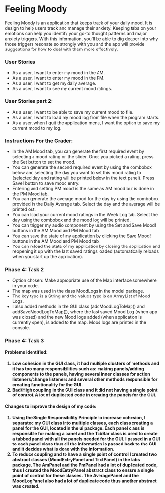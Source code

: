 <h1>Feeling Moody</h1>

Feeling Moody is an application that keeps track of your 
daily mood. It is design to help users track and manage 
their anxiety. Keeping tabs on your emotions can help you 
identify your go-to thought patterns and major anxiety triggers.
With this information, you'll be able to dig deeper into why 
those triggers resonate so strongly with you and the app will
provide suggestions for how to deal with them more effectively.

<h3>User Stories</h3>

- As a user, I want to enter my mood in the AM.
- As a user, I want to enter my mood in the PM.
- As a user, I want to get my daily average.  
- As a user, I want to see my current mood ratings.


<h3>User Stories part 2:</h3>

- As a user, I want to be able to save my current mood to file.
- As a user, I want to load my mood log from file when the program starts.
- As a user, when I quit the application menu, I want the option to save my current mood to my log.


<h3> Instructions For the Grader:</h3>

- In the AM Mood tab, you can generate the first required event by selecting a mood rating on the slider. Once you 
picked a rating, press the Set button to set the mood. 
- You can generate the second required event by using the combobox below and selecting the day you want to set this 
mood rating to (selected day and rating will be printed below in the text panel). Press Save! button to save mood entry.  
- Entering and setting PM mood is the same as AM mood but is done in the PM Mood tab.
- You can generate the average mood for the day by using the combobox provided in the Daily Average tab. Select the day
and the average will be printed out.
- You can load your current mood ratings in the Week Log tab. Select the day using the combobox and the mood log will be
printed.
- You can trigger my audio component by using the Set and Save Mood! buttons in the AM Mood and PM Mood tab.
- You can save the state of my application by clicking the Save Mood! buttons in the AM Mood and PM Mood tab.
- You can reload the state of my application by closing the application and reopening it up with the last saved ratings 
loaded (automatically reloads when you start up the application).


<h3> Phase 4: Task 2</h3>

- Option chosen: Make appropriate use of the Map interface somewhere in your code. 
- The map was used in the class MoodLogs in the model package.
- The key type is a String and the values type is an ArrayList of Mood Logs.
- I also added methods in the GUI class (addMoodLogToMap() and addSaveMoodLogToMap()), where the last saved Mood Log 
(when app was closed) and the new Mood logs added (when application is currently open), is added to the map. Mood logs 
are printed in the console.

 
<h3> Phase 4: Task 3</h3>

<h4>Problems identified:<h4>
 
 1) Low cohesion in the GUI class, it had multiple clusters of methods and it has too many responsibilities such as: 
 making panels/adding components to the panels, having several inner classes for action listeners/change listeners and 
 several other methods responsible for creating functionality for the GUI.
 2) Bad/High coupling in the GUI class and it did not having a single point of control. A lot of duplicated code in creating
 the panels for the GUI.

 
<h4>Changes to improve the design of my code:<h4>

1) Using the Single Responsibility Principle to increase cohesion, I separated my GUI class into multiple classes, each 
class creating a panel for the GUI, located in the ui package. Each panel class is responsible for making a panel and the 
TabBar class is used to create a tabbed panel with all the panels needed for the GUI. I passed in a GUI to each panel class 
thus all the information is passed back to the GUI and it decides what is done with the information.
2) To reduce coupling and to have a single point of control I created two abstract classes (MoodEntryPanel and TextPanel)
in the tabs package. The AmPanel and the PmPanel had a lot of duplicated code, thus I created the MoodEntryPanel abstract 
class to ensure a single point of control for these classes. The AveragePanel and the MoodLogPanel also had a lot of
duplicate code thus another abstract was created. 
 
 
 

